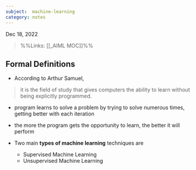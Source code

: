 ```yaml
---
subject:  machine-learning
category: notes
---
```

Dec 18, 2022

>%%Links: [[_AIML MOC]]%%

## Formal Definitions
- According to Arthur Samuel, 
>it is the field of study that gives computers the ability to learn without being explicitly programmed.

- program learns to solve a problem by trying to solve numerous times, getting better with each iteration

- the more the program gets the opportunity to learn, the better it will perform

- Two main **types of machine learning** techniques are 
	- Supervised Machine Learning
	- Unsupervised Machine Learning